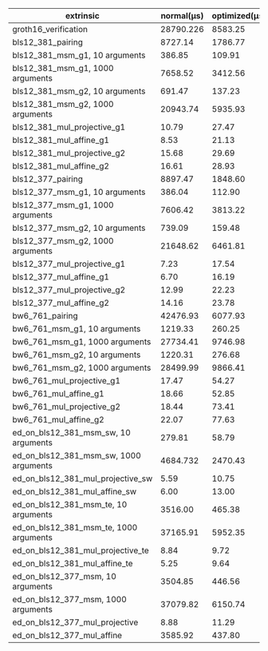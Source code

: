 | extrinsic                                   |   normal(µs)  | optimized(µs) |   wasm(µs)    |   native(µs)  |
| ------------------------------------------- | ------------- | ------------- | ------------- | ------------- |
| groth16_verification                        |   28790.226   |   8583.25     |    56980      |     4320      | 
| bls12_381_pairing                           |   8727.14     |   1786.77     |    19040      |     1470      |
| bls12_381_msm_g1, 10 arguments              |   386.85      |   109.91      |    737.74     |     73.56     |
| bls12_381_msm_g1, 1000 arguments            |   7658.52     |   3412.56     |    14880      |     1310      |
| bls12_381_msm_g2, 10 arguments              |   691.47      |   137.23      |    1090       |     119.14    |
| bls12_381_msm_g2, 1000 arguments            |   20943.74    |   5935.93     |    36540      |     2630      |
| bls12_381_mul_projective_g1                 |   10.79       |   27.47       |    29.70      |     0.53      |
| bls12_381_mul_affine_g1                     |   8.53        |   21.13       |    39.70      |     0.45      |
| bls12_381_mul_projective_g2                 |   15.68       |   29.69       |    37.74      |     1.43      |
| bls12_381_mul_affine_g2                     |   16.61       |   28.93       |    37.31      |     1.43      |
| bls12_377_pairing                           |   8897.47     |   1848.60     |    18660      |     1560      |
| bls12_377_msm_g1, 10 arguments              |   386.04      |   112.90      |    576.27     |     73.74     | 
| bls12_377_msm_g1, 1000 arguments            |   7606.42     |   3813.22     |    14520      |     1610      |
| bls12_377_msm_g2, 10 arguments              |   739.09      |   159.48      |    1350       |     170.07    |
| bls12_377_msm_g2, 1000 arguments            |   21648.62    |   6461.81     |    37880      |     3860      |
| bls12_377_mul_projective_g1                 |   7.23        |   17.54       |    31.59      |     0.52      |
| bls12_377_mul_affine_g1                     |   6.70        |   16.19       |    61.45      |     0.52      |
| bls12_377_mul_projective_g2                 |   12.99       |   22.23       |    38.19      |     1.69      |
| bls12_377_mul_affine_g2                     |   14.16       |   23.78       |    37.10      |     1.73      |
| bw6_761_pairing                             |   42476.93    |   6077.93     |    87300      |     6950      |
| bw6_761_msm_g1, 10 arguments                |   1219.33     |   260.25      |    1600       |     155.74    |
| bw6_761_msm_g1, 1000 arguments              |   27734.41    |   9746.98     |    51300      |     2950      | 
| bw6_761_msm_g2, 10 arguments                |   1220.31     |   276.68      |    1450       |     151.83    |
| bw6_761_msm_g2, 1000 arguments              |   28499.99    |   9866.41     |    46250      |     2940      |
| bw6_761_mul_projective_g1                   |   17.47       |   54.27       |    44.30      |     1.50      |
| bw6_761_mul_affine_g1                       |   18.66       |   52.85       |    44.28      |     1.52      |
| bw6_761_mul_projective_g2                   |   18.44       |   73.41       |    44.84      |     1.79      |
| bw6_761_mul_affine_g2                       |   22.07       |   77.63       |    44.84      |     1.51      |
| ed_on_bls12_381_msm_sw, 10 arguments        |   279.81      |   58.79       |    345.06     |     58.88     |
| ed_on_bls12_381_msm_sw, 1000 arguments      |   4684.732    |   2470.43     |    8320       |     1140      |
| ed_on_bls12_381_mul_projective_sw           |   5.59        |   10.75       |    24.89      |     0.30      |
| ed_on_bls12_381_mul_affine_sw               |   6.00        |   13.00       |    36.63      |     0.30      |
| ed_on_bls12_381_msm_te, 10 arguments        |   3516.00     |   465.38      |    6540       |     406.76    |
| ed_on_bls12_381_msm_te, 1000 arguments      |   37165.91    |   5952.35     |    72860      |     3070      |
| ed_on_bls12_381_mul_projective_te           |   8.84        |   9.72        |    27.47      |     742.17    |  
| ed_on_bls12_381_mul_affine_te               |   5.25        |   9.64        |    30.05      |     0.29      |
| ed_on_bls12_377_msm, 10 arguments           |   3504.85     |   446.56      |    6070       |     405.37    | 
| ed_on_bls12_377_msm, 1000 arguments         |   37079.82    |   6150.74     |    65890      |     2850      |
| ed_on_bls12_377_mul_projective              |   8.88        |   11.29       |    27.30      |     0.72      |
| ed_on_bls12_377_mul_affine                  |   3585.92     |   437.80      |    6040       |     280.58    |
